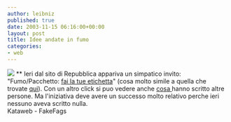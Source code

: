 ```yaml
---
author: leibniz
published: true
date: 2003-11-15 06:16:00+00:00
layout: post
title: Idee andate in fumo
categories:
- web
---
```

![](http://www.fakefags.co.uk/images/pack/pack_hard2.gif) ** Ieri dal sito di Repubblica appariva un simpatico invito: "Fumo/Pacchetto:  [ fai la tue etichetta](http://www.kataweb.it/utility/sigarette/form.html)" (cosa molto simile a quella che trovate  [ qui](http://www.fakefags.co.uk/index.asp?id=)). Con un altro click si puo vedere anche  [ cosa ](http://sms.kataweb.it/content/sigarette/kwsms0.html)hanno scritto altre persone. Ma l'iniziativa deve avere un successo molto relativo perche ieri nessuno aveva scritto nulla.   
Kataweb - FakeFags
